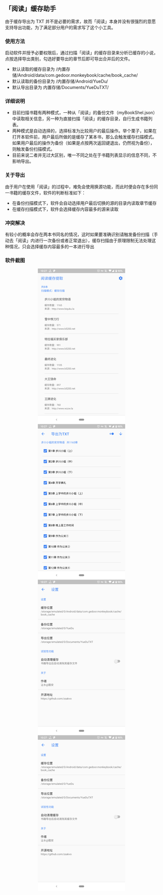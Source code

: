 ## 「阅读」缓存助手
由于缓存导出为 TXT 并不是必要的需求，故而「阅读」本身并没有很强烈的意愿支持导出功能，为了满足部分用户的需求写了这个小工具。

### 使用方法
启动软件并授予必要权限后，通过扫描「阅读」的缓存目录来分析已缓存的小说，点按选择导出类别，勾选好要导出的章节后即可导出合并后的文件。
- 默认读取的缓存目录为 /内置存储/Android/data/com.gedoor.monkeybook/cache/book_cache/
- 默认读取的备份目录为 /内置存储/Android/YueDu/
- 默认导出目录为 内置存储/Documents/YueDuTXT/

### 详细说明
- 目前扫描书籍有两种模式，一种从「阅读」的备份文件（myBookShel.json）中读取相关信息，另一种为直接扫描「阅读」的缓存目录，自行生成书籍列表。
- 两种模式是自动选择的，选择标准为比较用户的最后操作。举个栗子，如果在打开本软件前，用户最后所做的是缓存了某本书，那么会触发缓存扫描模式。如果用户最后的操作为备份（如果是点按两次返回键退出，仍然视为备份），则触发备份扫描模式。
- 目前来说二者并无过大区别，唯一不同之处在于书籍列表显示的信息不同，不影响导出。

### 关于导出
由于用户在使用「阅读」的过程中，难免会使用换源功能，而此时便会存在多份同一书籍的缓存文件，软件的判断标准如下：
- 在备份扫描模式下，软件会自动选择用户最后切换的源的目录内读取章节缓存
- 在缓存扫描模式下，软件会选择缓存内容最多的源来读取

### 冲突解决
有较小的概率会存在两本书同名的情况，这时如果要准确识别请触发备份扫描（手动去「阅读」内进行一次备份或者正常退出），缓存扫描由于原理限制无法处理这种情况，只会选择缓存内容最多的一本进行导出


### 软件截图
<div  align="center">
<img src="./screenshots/1.png" height = "512" alt="书籍列表" align=center />
<img src="./screenshots/2.png" height = "512" alt="章节列表" align=center />
<img src="./screenshots/3.png" height = "512" alt="导出TXT" align=center />
<img src="./screenshots/4.png" height = "512" alt="设置界面" align=center />
</div>
